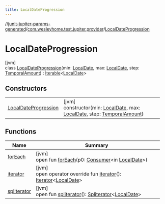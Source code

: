 ```yaml
---
title: LocalDateProgression
---
```

//[junit-jupiter-params-generated](../../../index.html)/[com.wesleyhome.test.jupiter.provider](../index.html)/[LocalDateProgression](index.html)



# LocalDateProgression



[jvm]\
class [LocalDateProgression](index.html)(min: [LocalDate](https://docs.oracle.com/javase/8/docs/api/java/time/LocalDate.html), max: [LocalDate](https://docs.oracle.com/javase/8/docs/api/java/time/LocalDate.html), step: [TemporalAmount](https://docs.oracle.com/javase/8/docs/api/java/time/temporal/TemporalAmount.html)) : [Iterable](https://kotlinlang.org/api/latest/jvm/stdlib/kotlin.collections/-iterable/index.html)&lt;[LocalDate](https://docs.oracle.com/javase/8/docs/api/java/time/LocalDate.html)&gt;



## Constructors


| | |
|---|---|
| [LocalDateProgression](-local-date-progression.html) | [jvm]<br>constructor(min: [LocalDate](https://docs.oracle.com/javase/8/docs/api/java/time/LocalDate.html), max: [LocalDate](https://docs.oracle.com/javase/8/docs/api/java/time/LocalDate.html), step: [TemporalAmount](https://docs.oracle.com/javase/8/docs/api/java/time/temporal/TemporalAmount.html)) |


## Functions


| Name | Summary |
|---|---|
| [forEach](index.html#2111194081%2FFunctions%2F1379700275) | [jvm]<br>open fun [forEach](index.html#2111194081%2FFunctions%2F1379700275)(p0: [Consumer](https://docs.oracle.com/javase/8/docs/api/java/util/function/Consumer.html)&lt;in [LocalDate](https://docs.oracle.com/javase/8/docs/api/java/time/LocalDate.html)&gt;) |
| [iterator](iterator.html) | [jvm]<br>open operator override fun [iterator](iterator.html)(): [Iterator](https://kotlinlang.org/api/latest/jvm/stdlib/kotlin.collections/-iterator/index.html)&lt;[LocalDate](https://docs.oracle.com/javase/8/docs/api/java/time/LocalDate.html)&gt; |
| [spliterator](../../com.wesleyhome.test.jupiter.provider.number/-float-progression/index.html#-1387152138%2FFunctions%2F1379700275) | [jvm]<br>open fun [spliterator](../../com.wesleyhome.test.jupiter.provider.number/-float-progression/index.html#-1387152138%2FFunctions%2F1379700275)(): [Spliterator](https://docs.oracle.com/javase/8/docs/api/java/util/Spliterator.html)&lt;[LocalDate](https://docs.oracle.com/javase/8/docs/api/java/time/LocalDate.html)&gt; |

